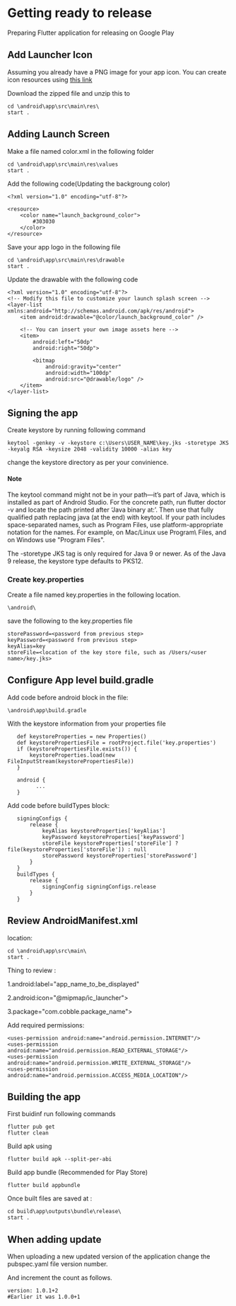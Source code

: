 # Getting ready to release
Preparing Flutter application for releasing on Google Play

## Add Launcher Icon

Assuming you already have a PNG image for your app icon.
You can create icon resources using 
[this link](https://romannurik.github.io/AndroidAssetStudio/icons-launcher.html#foreground.type=clipart&foreground.clipart=android&foreground.space.trim=1&foreground.space.pad=0.25&foreColor=rgba(96%2C%20125%2C%20139%2C%200)&backColor=rgb(68%2C%20138%2C%20255)&crop=0&backgroundShape=square&effects=none&name=ic_launcher)

Download the zipped file and unzip this to 
```
cd \android\app\src\main\res\
start .
```
## Adding Launch Screen
Make a file named color.xml in the following folder
```
cd \android\app\src\main\res\values
start .
```
Add the following code(Updating the backgroung color)
```
<?xml version="1.0" encoding="utf-8"?>

<resource>
    <color name="launch_background_color">
        #303030
    </color>
</resource>
```
Save your app logo in the following file
```
cd \android\app\src\main\res\drawable
start .
```
Update the drawable with the following code
```
<?xml version="1.0" encoding="utf-8"?>
<!-- Modify this file to customize your launch splash screen -->
<layer-list xmlns:android="http://schemas.android.com/apk/res/android">
    <item android:drawable="@color/launch_background_color" />

    <!-- You can insert your own image assets here -->
    <item>
        android:left="50dp"
        android:right="50dp">

        <bitmap
            android:gravity="center"
            android:width="100dp"
            android:src="@drawable/logo" />
    </item>
</layer-list>
```
## Signing the app

Create keystore by running following command

```
keytool -genkey -v -keystore c:\Users\USER_NAME\key.jks -storetype JKS -keyalg RSA -keysize 2048 -validity 10000 -alias key
```
change the keystore directory as per your convinience.
#### Note
The keytool command might not be in your path—it’s part of Java, which is installed as part of Android Studio. For the concrete path, run flutter doctor -v and locate the path printed after ‘Java binary at:’. Then use that fully qualified path replacing java (at the end) with keytool. If your path includes space-separated names, such as Program Files, use platform-appropriate notation for the names. For example, on Mac/Linux use Program\ Files, and on Windows use "Program Files".

The -storetype JKS tag is only required for Java 9 or newer. As of the Java 9 release, the keystore type defaults to PKS12.

### Create key.properties
Create a file named key.properties in the following location.
```
\android\
```

save the following to the key.properties file

```
storePassword=<password from previous step>
keyPassword=<password from previous step>
keyAlias=key
storeFile=<location of the key store file, such as /Users/<user name>/key.jks>
```

## Configure App level build.gradle
Add code before android block in the file:
```
\android\app\build.gradle
```
With the keystore information from your properties file

```
   def keystoreProperties = new Properties()
   def keystorePropertiesFile = rootProject.file('key.properties')
   if (keystorePropertiesFile.exists()) {
       keystoreProperties.load(new FileInputStream(keystorePropertiesFile))
   }

   android {
         ...
   }
```
Add code before buildTypes block:
```
   signingConfigs {
       release {
           keyAlias keystoreProperties['keyAlias']
           keyPassword keystoreProperties['keyPassword']
           storeFile keystoreProperties['storeFile'] ? file(keystoreProperties['storeFile']) : null
           storePassword keystoreProperties['storePassword']
       }
   }
   buildTypes {
       release {
           signingConfig signingConfigs.release
       }
   }
```

## Review AndroidManifest.xml

location:
```
cd \android\app\src\main\ 
start . 
```
Thing to review :  

1.android:label="app_name_to_be_displayed"

2.android:icon="@mipmap/ic_launcher">

3.package="com.cobble.package_name">


Add required permissions:

```
<uses-permission android:name="android.permission.INTERNET"/>
<uses-permission android:name="android.permission.READ_EXTERNAL_STORAGE"/>
<uses-permission android:name="android.permission.WRITE_EXTERNAL_STORAGE"/>
<uses-permission android:name="android.permission.ACCESS_MEDIA_LOCATION"/>
```

## Building the app

First buidinf run following commands
```
flutter pub get
flutter clean
```
Build apk using 
```
flutter build apk --split-per-abi
```
Build app bundle (Recommended for Play Store)
```
flutter build appbundle
```
Once built files are saved at :
```
cd build\app\outputs\bundle\release\ 
start .
```
## When adding update 
When uploading a new updated version of the application change the pubspec.yaml file version number.

And increment the count as follows.

```
version: 1.0.1+2
#Earlier it was 1.0.0+1
```
